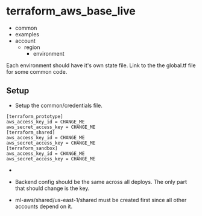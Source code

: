 # terraform_aws_base_live

- common
- examples
- account
    - region
        - environment

Each environment should have it's own state file.
Link to the the global.tf file for some common code.

## Setup

* Setup the common/credentials file.
```
[terraform_prototype]
aws_access_key_id = CHANGE_ME
aws_secret_access_key = CHANGE_ME
[terraform_shared]
aws_access_key_id = CHANGE_ME
aws_secret_access_key = CHANGE_ME
[terraform_sandbox]
aws_access_key_id = CHANGE_ME
aws_secret_access_key = CHANGE_ME
```

*


* Backend config should be the same across all deploys.  The only part that should change is the key.
* ml-aws/shared/us-east-1/shared must be created first since all other accounts depend on it.

